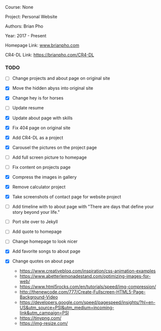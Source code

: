Course: None

Project: Personal Website

Authors: Brian Pho

Year: 2017 - Present

Homepage Link:  www.brianpho.com

CR4-DL Link: https://brianpho.com/CR4-DL

### TODO
- [ ] Change projects and about page on original site
- [x] Move the hidden abyss into original site
- [x] Change hey is for horses
- [ ] Update resume
- [x] Update about page with skills
- [x] Fix 404 page on original site
- [x] Add CR4-DL as a project
- [x] Carousel the pictures on the project page
- [ ] Add full screen picture to homepage
- [ ] Fix content on projects page
- [x] Compress the images in gallery
- [x] Remove calculator project
- [x] Take screenshots of contact page for website project
- [ ] Add timeline with to about page with "There are days that define your story beyond your life."
- [ ] Port site over to Jekyll
- [ ] Add quote to homepage
- [ ] Change homepage to look nicer
- [x] Add favorite songs to about page
- [x] Change quotes on about page


  * https://www.creativebloq.com/inspiration/css-animation-examples
  * https://www.abetterlemonadestand.com/optimizing-images-for-web/
  * https://www.html5rocks.com/en/tutorials/speed/img-compression/
  * http://thenewcode.com/777/Create-Fullscreen-HTML5-Page-Background-Video
  * https://developers.google.com/speed/pagespeed/insights/?hl=en-US&utm_source=PSI&utm_medium=incoming-link&utm_campaign=PSI
  * https://tinypng.com/
  * https://img-resize.com/
